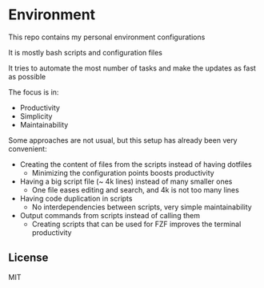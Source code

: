 # Environment

This repo contains my personal environment configurations

It is mostly bash scripts and configuration files

It tries to automate the most number of tasks and make the updates as fast as possible

The focus is in:

- Productivity
- Simplicity
- Maintainability

Some approaches are not usual, but this setup has already been very convenient:

- Creating the content of files from the scripts instead of having dotfiles
    - Minimizing the configuration points boosts productivity
- Having a big script file (~ 4k lines) instead of many smaller ones
    - One file eases editing and search, and 4k is not too many lines
- Having code duplication in scripts
    - No interdependencies between scripts, very simple maintainability
- Output commands from scripts instead of calling them
    - Creating scripts that can be used for FZF improves the terminal productivity

## License

MIT
